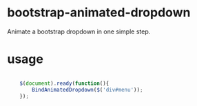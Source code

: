 bootstrap-animated-dropdown
===========================

Animate a bootstrap dropdown in one simple step.

usage
===========================

```javascript

	$(document).ready(function(){
		BindAnimatedDropdown($('div#menu'));
	});


```